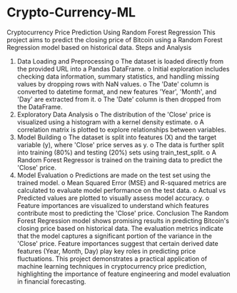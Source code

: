 # Crypto-Currency-ML
Cryptocurrency Price Prediction Using Random Forest Regression
This project aims to predict the closing price of Bitcoin using a Random Forest Regression model based on historical data. 
Steps and Analysis
1.	Data Loading and Preprocessing
o	The dataset is loaded directly from the provided URL into a Pandas DataFrame.
o	Initial exploration includes checking data information, summary statistics, and handling missing values by dropping rows with NaN values.
o	The 'Date' column is converted to datetime format, and new features 'Year', 'Month', and 'Day' are extracted from it.
o	The 'Date' column is then dropped from the DataFrame.
2.	Exploratory Data Analysis
o	The distribution of the 'Close' price is visualized using a histogram with a kernel density estimate.
o	A correlation matrix is plotted to explore relationships between variables.
3.	Model Building
o	The dataset is split into features (X) and the target variable (y), where 'Close' price serves as y.
o	The data is further split into training (80%) and testing (20%) sets using train_test_split.
o	A Random Forest Regressor is trained on the training data to predict the 'Close' price.
4.	Model Evaluation
o	Predictions are made on the test set using the trained model.
o	Mean Squared Error (MSE) and R-squared metrics are calculated to evaluate model performance on the test data.
o	Actual vs Predicted values are plotted to visually assess model accuracy.
o	Feature importances are visualized to understand which features contribute most to predicting the 'Close' price.
Conclusion
The Random Forest Regression model shows promising results in predicting Bitcoin's closing price based on historical data. The evaluation metrics indicate that the model captures a significant portion of the variance in the 'Close' price. Feature importances suggest that certain derived date features (Year, Month, Day) play key roles in predicting price fluctuations.
This project demonstrates a practical application of machine learning techniques in cryptocurrency price prediction, highlighting the importance of feature engineering and model evaluation in financial forecasting.
